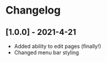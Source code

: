 # Changelog

## [1.0.0] - 2021-4-21
- Added ability to edit pages (finally!)
- Changed menu bar styling